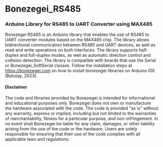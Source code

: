 # Bonezegei_RS485
### Arduino Library for RS485 to UART Converter using MAX485

Bonezegei RS485 is an Arduino library that enables the use of RS485 to UART converter modules based on the MAX485 chip. The library allows bidirectional communication between RS485 and UART devices, as well as read and write operations on both interfaces. The library supports half-duplex and full-duplex modes, as well as automatic direction control  and  collision detection. The  library  is compatible with  boards that use  the  Serial or Bonezegei_SoftSerial classes. Follow the installation steps at https://bonezegei.com on how to install bonezegei libraries on Arduino IDE (Batutay, 2023).

  <h4>Disclaimer</h4>
  <p>The code and libraries provided by Bonezegei is intended for informational and educational purposes only. Bonezegei does not own or manufacture the hardware associated with the code. The code is provided "as is" without any warranty, express or implied, including but not limited to the warranties of merchantability, fitness for a particular purpose, and non-infringement. In no event shall Bonezegei be liable for any claim, damages, or other liability arising from the use of the code or the hardware. Users are solely responsible for ensuring that their use of the code complies with all applicable laws and regulations.</p>
